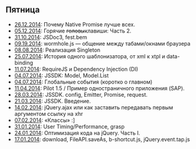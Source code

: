 ## Пятница

 * [26.12.2014](http://rubaxa.github.io/friday/2014-12-26.html): Почему Native Promise лучше всех.
 * [05.12.2014](http://rubaxa.github.io/friday/2014-12-05.html): Горячие <s>головы</s>клавиши: Часть 2.
 * [31.10.2014](http://rubaxa.github.io/friday/2014-10-31.html): JSDoc3, fest.bem
 * [09.19.2014](http://rubaxa.github.io/friday/2014-09-19.html): wormhole.js — общение между табами/окнами браузера
 * [08.08.2014](http://rubaxa.github.io/friday/2014-08-08.html): Реализация Singleton
 * [25.07.2014](http://rubaxa.github.io/friday/2014-07-25.html): История одного шаблонизатора, от xml к xtpl и data-binding
 * [11.07.2014](http://rubaxa.github.io/friday/2014-07-11.html): RequireJS и Dependency Injection (DI)
 * [04.07.2014](http://rubaxa.github.io/friday/2014-07-04-jssdk.html): JSSDK: Model, Model.List
 * [04.07.2014](http://rubaxa.github.io/friday/2014-07-04.html): Глобальные события (коротко о главном)
 * [11.04.2014](http://rubaxa.github.io/friday/2014-04-11.html): Pilot 1.5 / Пример одностраничного приложения (SAP).
 * [28.03.2014](http://rubaxa.github.io/friday/2014-03-28.html): JSSDK. config, Emitter, Promise, request.
 * [21.03.2014](http://rubaxa.github.io/friday/2014-03-21.html): JSSDK. Введение.
 * [14.02.2014](http://rubaxa.github.io/friday/2014-02-14.html): jQuery.ajax или как заставить передавать первым аргументом ссылку на xhr
 * [07.02.2014](http://rubaxa.github.io/friday/2014-02-07.html): «Классы» :]
 * [31.01.2014](http://rubaxa.github.io/friday/2014-01-31.html): User Timing/Performance, grasp
 * [24.01.2014](http://rubaxa.github.io/friday/2014-01-24.html): Оптимизация кода на jQuery. Часть I.
 * [17.01.2014](http://rubaxa.github.io/friday/2014-01-17.html): download, FileAPI.saveAs, b-shortcut.js, jQuery.event.tap.js
